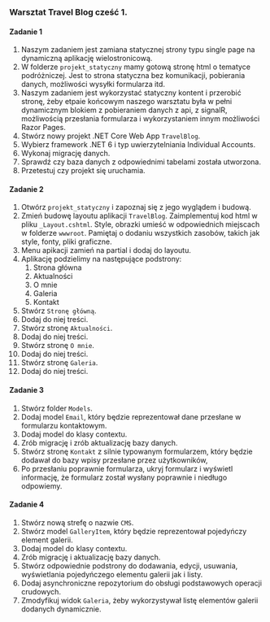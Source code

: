### Warsztat Travel Blog cześć 1.

####  Zadanie 1
1. Naszym zadaniem jest zamiana statycznej strony typu single page na dynamiczną aplikację wielostronicową.
1. W folderze `projekt_statyczny` mamy gotową stronę html o tematyce podróżniczej. Jest to strona statyczna bez komunikacji, pobierania danych, możliwości wysyłki formularza itd.
1. Naszym zadaniem jest wykorzystać statyczny kontent i przerobić stronę, żeby etpaie końcowym naszego warsztatu była w pełni dynamicznym blokiem z pobieraniem danych z api, z signalR, możliwością przesłania formularza i wykorzystaniem innym możliwości Razor Pages.
1. Stwórz nowy projekt .NET Core Web App `TravelBlog`.
1. Wybierz framework .NET 6 i typ uwierzytelniania Individual Accounts.
1. Wykonaj migrację danych.
1. Sprawdź czy baza danych z odpowiednimi tabelami została utworzona.
1. Przetestuj czy projekt się uruchamia.

####  Zadanie 2
1. Otwórz `projekt_statyczny` i zapoznaj się z jego wyglądem i budową.
1. Zmień budowę layoutu aplikacji `TravelBlog`. Zaimplementuj kod html w pliku `_Layout.cshtml`. Style, obrazki umieść w odpowiednich miejscach w folderze `wwwroot`. Pamiętaj o dodaniu wszystkich zasobów, takich jak style, fonty, pliki graficzne.
1. Menu apikacji zamień na partial i dodaj do layoutu.
1. Aplikację podzielimy na następujące podstrony:
	1. Strona główna
	1. Aktualności
	1. O mnie
	1. Galeria 
	1. Kontakt
1. Stwórz `Stronę główną`.
1. Dodaj do niej treści.
1. Stwórz stronę `Aktualności`.
1. Dodaj do niej treści.
1. Stwórz stronę `O mnie`.
1. Dodaj do niej treści.
1. Stwórz stronę `Galeria`.
1. Dodaj do niej treści.
		
####  Zadanie 3
1. Stwórz folder `Models`.
1. Dodaj model `Email`, który będzie reprezentował dane przesłane w formularzu kontaktowym.
1. Dodaj model do klasy contextu.
1. Zrób migrację i zrób aktualizację bazy danych.
1. Stwórz stronę `Kontakt` z silnie typowanym formularzem, który będzie dodawał do bazy wpisy przesłane przez użytkowników,
1. Po przesłaniu poprawnie formularza, ukryj formularz i wyświetl informację, że formularz został wysłany poprawnie i niedługo odpowiemy.

####  Zadanie 4
1. Stwórz nową strefę o nazwie `CMS`.
1. Stwórz model `GalleryItem`, który będzie reprezentował pojedyńczy element galerii.
1. Dodaj model do klasy contextu.
1. Zrób migrację i aktualizację bazy danych.
1. Stwórz odpowiednie podstrony do dodawania, edycji, usuwania, wyświetlania pojedyńczego elementu galerii jak i listy. 
1. Dodaj asynchroniczne repozytorium do obsługi podstawowych operacji crudowych.
1. Zmodyfikuj widok `Galeria`, żeby wykorzystywał listę elementów galerii dodanych dynamicznie.  

  		   
